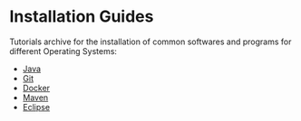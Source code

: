 
# Installation Guides

Tutorials archive for the installation of common softwares and programs for different Operating Systems:
- [Java]()
- [Git]()
- [Docker]()
- [Maven]()
- [Eclipse]()
